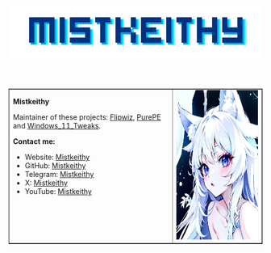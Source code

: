 <header>
  <img src="https://raw.githubusercontent.com/Mistkeithy/Mistkeithy/main/mistkeithy_github.png" alt="Mistkeithy"/>
</header>
<section>
<table width="100%" border="1">
  <tr>
    <td width="500px" align="left" valign="top">
      <p>
        <strong>Mistkeithy</strong>
      </p>
      <p>Maintainer of these projects: <a href="https://github.com/Mistkeithy/Flipwiz">Flipwiz</a>, <a href="https://purepe.net">PurePE</a> and <a href="https://github.com/Mistkeithy/Windows_11_Tweaks">Windows_11_Tweaks</a>.</p>
      <p>
      <strong>
      Contact me:
      </strong>
      </p>
      <ul>
        <li>Website: <a href="https://mistkeithy.com">Mistkeithy</a></li>
        <li>GitHub: <a href="https://github.com/Mistkeithy">Mistkeithy</a></li>
        <li>Telegram: <a href="https://t.me/Mistkeithy">Mistkeithy</a></li>
        <li>X: <a href="https://twitter.com/Mistkeithy">Mistkeithy</a></li>
        <li>YouTube: <a href="https://youtube.com/@Mistkeithy">Mistkeithy</a></li>
      </ul>
    </td>
    <td width="350px" align="right">
      <img width="229px" height="296px" src="https://github.com/Mistkeithy/Mistkeithy/blob/main/ava1.jpg" alt="Author: Mistkeithy"/>
    </td>
  </tr>
</table>
</section>
